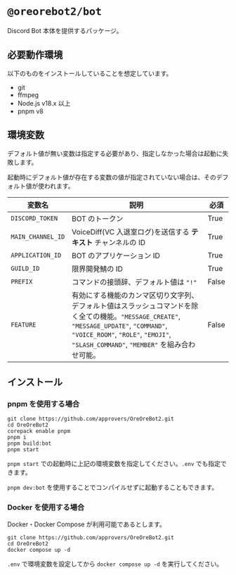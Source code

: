 # `@oreorebot2/bot`

Discord Bot 本体を提供するパッケージ。

## 必要動作環境

以下のものをインストールしていることを想定しています。

- git
- ffmpeg
- Node.js v18.x 以上
- pnpm v8

## 環境変数

デフォルト値が無い変数は指定する必要があり、指定しなかった場合は起動に失敗します。

起動時にデフォルト値が存在する変数の値が指定されていない場合は、そのデフォルト値が使われます。

| 変数名            | 説明                                                                                                                                                                                                                             | 必須  |
| ----------------- | -------------------------------------------------------------------------------------------------------------------------------------------------------------------------------------------------------------------------------- | ----- |
| `DISCORD_TOKEN`   | BOT のトークン                                                                                                                                                                                                                   | True  |
| `MAIN_CHANNEL_ID` | VoiceDiff(VC 入退室ログ)を送信する **テキスト** チャンネルの ID                                                                                                                                                                  | True  |
| `APPLICATION_ID`  | BOT のアプリケーション ID                                                                                                                                                                                                        | True  |
| `GUILD_ID`        | 限界開発鯖の ID                                                                                                                                                                                                                  | True  |
| `PREFIX`          | コマンドの接頭辞、デフォルト値は `"!"`                                                                                                                                                                                           | False |
| `FEATURE`         | 有効にする機能のカンマ区切り文字列、デフォルト値はスラッシュコマンドを除く全ての機能。`"MESSAGE_CREATE"`, `"MESSAGE_UPDATE"`, `"COMMAND"`, `"VOICE_ROOM"`, `"ROLE"`, `"EMOJI"`, `"SLASH_COMMAND"`, `"MEMBER"` を組み合わせ可能。 | False |

## インストール

### pnpm を使用する場合

```shell
git clone https://github.com/approvers/OreOreBot2.git
cd OreOreBot2
corepack enable pnpm
pnpm i
pnpm build:bot
pnpm start
```

`pnpm start` での起動時に上記の環境変数を指定してください。`.env` でも指定できます。

`pnpm dev:bot` を使用することでコンパイルせずに起動することもできます。

### Docker を使用する場合

Docker・Docker Compose が利用可能であるとします。

```shell
git clone https://github.com/approvers/OreOreBot2.git
cd OreOreBot2
docker compose up -d
```

`.env` で環境変数を設定してから `docker compose up -d` を実行してください。
